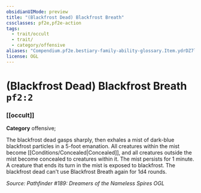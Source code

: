 ```yaml
---
obsidianUIMode: preview
title: "(Blackfrost Dead) Blackfrost Breath"
cssclasses: pf2e,pf2e-action
tags:
  - trait/occult
  - trait/
  - category/offensive
aliases: "Compendium.pf2e.bestiary-family-ability-glossary.Item.ydrDZ7lqioLPWRlB"
license: OGL
---
```

# (Blackfrost Dead) Blackfrost Breath `pf2:2`

### [[occult]]

**Category** offensive; 




The blackfrost dead gasps sharply, then exhales a mist of dark-blue blackfrost particles in a 5-foot emanation. All creatures within the mist become [[Conditions/Concealed|Concealed]], and all creatures outside the mist become concealed to creatures within it. The mist persists for 1 minute. A creature that ends its turn in the mist is exposed to blackfrost. The blackfrost dead can't use Blackfrost Breath again for 1d4 rounds.

*Source: Pathfinder #189: Dreamers of the Nameless Spires*
*OGL*